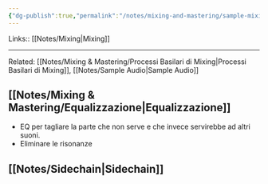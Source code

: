 ```yaml
---
{"dg-publish":true,"permalink":"/notes/mixing-and-mastering/sample-mixing/"}
---
```


Links:: [[Notes/Mixing\|Mixing]]
 
---
Related: [[Notes/Mixing & Mastering/Processi Basilari di Mixing\|Processi Basilari di Mixing]], [[Notes/Sample Audio\|Sample Audio]]


## [[Notes/Mixing & Mastering/Equalizzazione\|Equalizzazione]]

- EQ per tagliare la parte che non serve e che invece servirebbe ad altri suoni. 
- Eliminare le risonanze 


## [[Notes/Sidechain\|Sidechain]]


